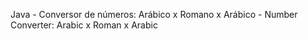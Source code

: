 Java - Conversor de números: Arábico x Romano x Arábico - Number Converter: Arabic x Roman x Arabic
